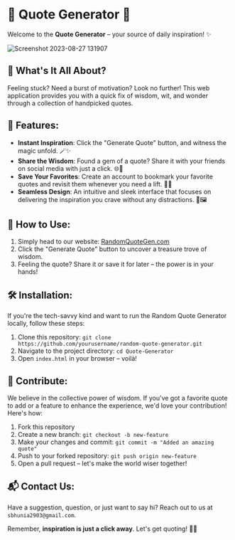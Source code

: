 # 🌟 Quote Generator 🌟

Welcome to the **Quote Generator** – your source of daily inspiration! ✨


![Screenshot 2023-08-27 131907](https://github.com/Sayak-Bhunia/Quote_Generator/assets/110457746/fea2ae03-d22d-4010-a41e-56c38374cce2)

## 📜 What's It All About?

Feeling stuck? Need a burst of motivation? Look no further! This web application provides you with a quick fix of wisdom, wit, and wonder through a collection of handpicked quotes.

## 🚀 Features:

- **Instant Inspiration**: Click the "Generate Quote" button, and witness the magic unfold. 🪄✨
- **Share the Wisdom**: Found a gem of a quote? Share it with your friends on social media with just a click. 🌐📲
- **Save Your Favorites**: Create an account to bookmark your favorite quotes and revisit them whenever you need a lift. 🔖📌
- **Seamless Design**: An intuitive and sleek interface that focuses on delivering the inspiration you crave without any distractions. 🎨🖼️

## 🌈 How to Use:

1. Simply head to our website: [RandomQuoteGen.com](https://sayak-bhunia.github.io/Quote_Generator/)
2. Click the "Generate Quote" button to uncover a treasure trove of wisdom.
3. Feeling the quote? Share it or save it for later – the power is in your hands!

## 🛠️ Installation:

If you're the tech-savvy kind and want to run the Random Quote Generator locally, follow these steps:

1. Clone this repository: `git clone https://github.com/yourusername/random-quote-generator.git`
2. Navigate to the project directory: `cd Quote-Generator`
3. Open `index.html` in your browser – voilà!

## 🤝 Contribute:

We believe in the collective power of wisdom. If you've got a favorite quote to add or a feature to enhance the experience, we'd love your contribution! Here's how:

1. Fork this repository
2. Create a new branch: `git checkout -b new-feature`
3. Make your changes and commit: `git commit -m "Added an amazing quote"`
4. Push to your forked repository: `git push origin new-feature`
5. Open a pull request – let's make the world wiser together!

## 📬 Contact Us:

Have a suggestion, question, or just want to say hi? Reach out to us at `sbhunia2903@gmail.com`.

Remember, **inspiration is just a click away**. Let's get quoting! 💬✨
